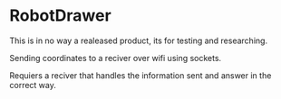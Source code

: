 # RobotDrawer
This is in no way a realeased product, its for testing and researching.

Sending coordinates to a reciver over wifi using sockets.

Requiers a reciver that handles the information sent and answer in the correct way.


